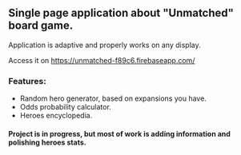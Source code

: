 ## Single page application about "Unmatched" board game.
Application is adaptive and properly works on any display.

Access it on https://unmatched-f89c6.firebaseapp.com/

### Features:

* Random hero generator, based on expansions you have.
* Odds probability calculator.
* Heroes encyclopedia.


#### Project is in progress, but most of work is adding information and polishing heroes stats.